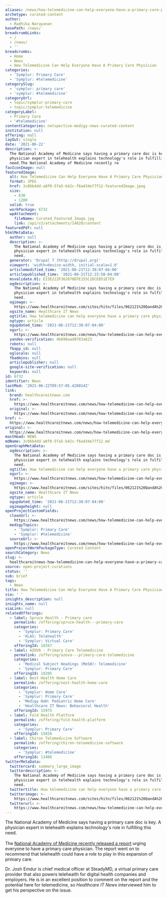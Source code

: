 ```yaml
---
aliases: /news/how-telemedicine-can-help-everyone-have-a-primary-care-physician
archetype: curated-content
author:
  - Radhika Narayanan
basePath: /news/
breadcrumbLinks:
  - /
  - /news/
  - ''
breadcrumbs:
  - Home
  - News
  - How Telemedicine Can Help Everyone Have A Primary Care Physician
categories:
  - 'Symplur: Primary Care'
  - 'Symplur: #telemedicine'
categorySlug:
  - 'symplur: primary care'
  - 'symplur: #telemedicine'
categoryUrl:
  - topic/symplur-primary-care
  - topic/symplur-telemedicine
categoryLabel:
  - Primary Care
  - '#telemedicine'
contentCategories: netspective-medigy-news-curated-content
institution: null
offering: null
layOut: single
date: '2021-06-22'
description: >-
  The National Academy of Medicine says having a primary care doc is key. A
  physician expert in telehealth explains technology's role in fulfilling this
  need.The National Academy of Medicine recently re
favIconImage: null
featuredImage:
  alt: How Telemedicine Can Help Everyone Have A Primary Care Physician
  format: JPEG
  href: 3c86b4dd-a8f0-5fa5-b42c-f6a434e77f12-featuredImage.jpeg
  size:
    - 630
    - 1200
  valid: true
  workPackage: 6732
  wpAttachment:
    fileName: Curated_Featured_Image.jpg
    link: /api/v3/attachments/14820/content
featuredPdf: null
htmlMetaData:
  author: null
  description: >-
    The National Academy of Medicine says having a primary care doc is key. A
    physician expert in telehealth explains technology's role in fulfilling this
    need.
  generator: 'Drupal 7 (http://drupal.org)'
  viewport: 'width=device-width, initial-scale=1.0'
  articlemodified_time: '2021-06-21T12:38:07-04:00'
  articlepublished_time: '2021-06-21T12:23:50-04:00'
  msvalidate.01: E23E222F362070D7E155C1DCE851E7E9
  ogdescription: >-
    The National Academy of Medicine says having a primary care doc is key. A
    physician expert in telehealth explains technology's role in fulfilling this
    need.
  ogimage: >-
    https://www.healthcareitnews.com/sites/hitn/files/062121%20QandA%20Telemed%20SteadyMD%201200.jpg
  ogsite_name: Healthcare IT News
  ogtitle: How telemedicine can help everyone have a primary care physician
  ogtype: article
  ogupdated_time: '2021-06-21T12:38:07-04:00'
  ogurl: >-
    https://www.healthcareitnews.com/news/how-telemedicine-can-help-everyone-have-primary-care-physician
  yandex-verification: 4b898aad0783a623
  robots: null
  fbapp_id: null
  oglocale: null
  fbadmins: null
  articlepublisher: null
  google-site-verification: null
  keywords: null
id: 6732
identifier: News
lastMod: '2021-06-22T09:57:05.420014Z'
link:
  brand: healthcareitnews.com
  href: >-
    https://www.healthcareitnews.com/news/how-telemedicine-can-help-everyone-have-primary-care-physician
  original: >-
    https://www.healthcareitnews.com/news/how-telemedicine-can-help-everyone-have-primary-care-physician
href: >-
  https://www.healthcareitnews.com/news/how-telemedicine-can-help-everyone-have-primary-care-physician
original: >-
  https://www.healthcareitnews.com/news/how-telemedicine-can-help-everyone-have-primary-care-physician
mastHead: NEWS
mdName: 3c86b4dd-a8f0-5fa5-b42c-f6a434e77f12.md
openGraphMetaData:
  ogdescription: >-
    The National Academy of Medicine says having a primary care doc is key. A
    physician expert in telehealth explains technology's role in fulfilling this
    need.
  ogtitle: How telemedicine can help everyone have a primary care physician
  ogurl: >-
    https://www.healthcareitnews.com/news/how-telemedicine-can-help-everyone-have-primary-care-physician
  ogimage: >-
    https://www.healthcareitnews.com/sites/hitn/files/062121%20QandA%20Telemed%20SteadyMD%201200.jpg
  ogsite_name: Healthcare IT News
  ogtype: article
  ogupdated_time: '2021-06-21T12:38:07-04:00'
  ogimageheight: null
openProjectCustomFields:
  cleanUrl: >-
    https://www.healthcareitnews.com/news/how-telemedicine-can-help-everyone-have-primary-care-physician
  medigyTopics:
    - 'Symplur: Primary Care'
    - 'Symplur: #telemedicine'
  sourceUrl: >-
    https://www.healthcareitnews.com/news/how-telemedicine-can-help-everyone-have-primary-care-physician
openProjectWorkPackageType: Curated Content
searchCategory: News
slug: >-
  healthcareitnews-how-telemedicine-can-help-everyone-have-a-primary-care-physician
source: open-project-curations
status: ''
sub: brief
tags:
  - News
title: How Telemedicine Can Help Everyone Have A Primary Care Physician
via: ' '
insights_description: null
insights_name: null
viaLink: null
relatedOfferings:
  - label: Spruce Health - Primary care
    permalink: /offering/spruce-health---primary-care
    categories:
      - 'Symplur: Primary Care'
      - 'KLAS: Telehealth'
      - 'Symplur: Virtual Care'
    offeringId: 18347
  - label: AZOVA - Primary Care Telemedicine
    permalink: /offering/azova---primary-care-telemedicine
    categories:
      - 'Medical Subject Headings (MeSH): Telemedicine'
      - 'Symplur: Primary Care'
    offeringId: 18205
  - label: Nest Health Home Care
    permalink: /offering/nest-health-home-care
    categories:
      - 'Symplur: Home Care'
      - 'Symplur: Primary Care'
      - 'Medigy HaH: Pediatric Home Care'
      - 'Healthcare IT News: Behavioral Health'
    offeringId: 15975
  - label: Fold Health Platform
    permalink: /offering/fold-health-platform
    categories:
      - 'Symplur: Primary Care'
    offeringId: 15826
  - label: Chiron Telemedicine Software
    permalink: /offering/chiron-telemedicine-software
    categories:
      - 'Symplur: #telemedicine'
    offeringId: 13406
twitterMetaData:
  twittercard: summary_large_image
  twitterdescription: >-
    The National Academy of Medicine says having a primary care doc is key. A
    physician expert in telehealth explains technology's role in fulfilling this
    need.
  twittertitle: How telemedicine can help everyone have a primary care physician
  twitterimage: >-
    https://www.healthcareitnews.com/sites/hitn/files/062121%20QandA%20Telemed%20SteadyMD%201200.jpg
  twitterurl: >-
    https://www.healthcareitnews.com/news/how-telemedicine-can-help-everyone-have-primary-care-physician
---
```

<p>The National Academy of Medicine says having a primary care doc is key. A physician expert in telehealth explains technology's role in fulfilling this need.<br><br>The <a href="https://www.nationalacademies.org/news/2021/05/high-quality-primary-care-should-be-available-to-every-individual-in-the-u-s-says-new-report-payment-reform-telehealth-expansion-state-and-federal-policy-changes-recommended">National Academy of Medicine recently released a report</a> urging everyone to have a primary care physician. The report went on to recommend that telehealth could have a role to play in this expansion of primary care.</p><p>Dr. Josh Emdur is chief medical officer at SteadyMD, a virtual primary care provider that also powers telehealth for digital health companies and employers. He is in an excellent position to comment on the report and the potential here for telemedicine, so <i>Healthcare IT News</i> interviewed him to get his perspective on the issue.</p>